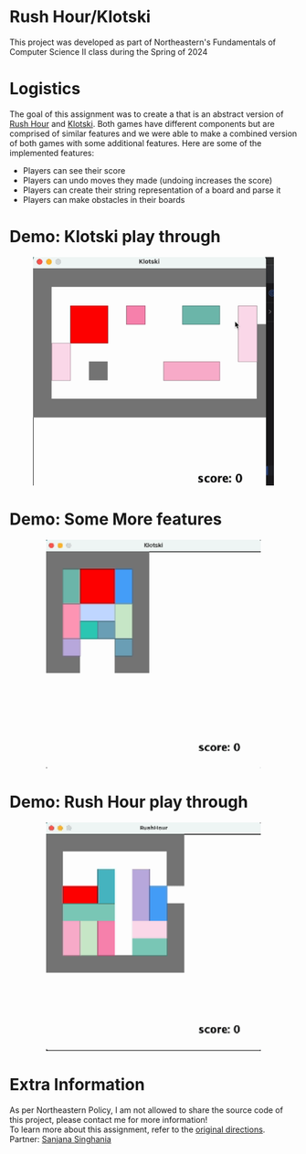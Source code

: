 # Rush Hour/Klotski
This project was developed as part of Northeastern's Fundamentals of Computer Science II class during the Spring of 2024

# Logistics
The goal of this assignment was to create a that is an abstract version of [Rush Hour](https://www.thinkfun.com/rush-hour-online-play/) and [Klotski](https://josephpetitti.com/klotski). Both games have different components but are comprised of similar features and we were able to make a combined version of both games with some additional features. Here are some of the implemented features: 
* Players can see their score
* Players can undo moves they made (undoing increases the score)
* Players can create their string representation of a board and parse it
* Players can make obstacles in their boards

# Demo: Klotski play through
<p align="center">
  <img src="https://github.com/vivianzo/rush-hour-klotski/blob/main/klotski1.gif" height="400"/>
</p>

# Demo: Some More features
<p align="center">
  <img src="https://github.com/vivianzo/rush-hour-klotski/blob/main/klotski2.gif" height="400"/>
</p>

# Demo: Rush Hour play through
<p align="center">
  <img src="https://github.com/vivianzo/rush-hour-klotski/blob/main/rush-hour1.gif" height="400"/>
</p>

# Extra Information
As per Northeastern Policy, I am not allowed to share the source code of this project, please contact me for more information!  
To learn more about this assignment, refer to the [original directions](https://github.com/vivianzo/rush-hour-klotski/blob/main/rush-hour-instructions.pdf).  
Partner: [Sanjana Singhania](https://github.com/sanjana-singhania)

